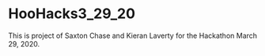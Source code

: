 # HooHacks3_29_20
This is project of Saxton Chase and Kieran Laverty for the Hackathon March 29, 2020. 
